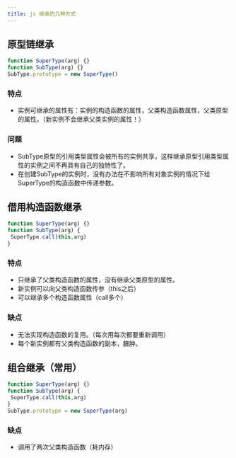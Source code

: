 ```yaml
---
title: js 继承的几种方式
---
```


## 原型链继承

```javascript
function SuperType(arg) {}
function SubType(arg) {}
SubType.prototype = new SuperType()
```

### 特点

- 实例可继承的属性有：实例的构造函数的属性，父类构造函数属性，父类原型的属性。（新实例不会继承父类实例的属性！）

### 问题

- SubType原型的引用类型属性会被所有的实例共享，这样继承原型引用类型属性的实例之间不再具有自己的独特性了。
- 在创建SubType的实例时，没有办法在不影响所有对象实例的情况下给SuperType的构造函数中传递参数。

## 借用构造函数继承

```javascript
function SuperType(arg) {}
function SubType(arg) {
 SuperType.call(this,arg)
}
```

### 特点

- 只继承了父类构造函数的属性，没有继承父类原型的属性。
- 新实例可以向父类构造函数传参（this之后）
- 可以继承多个构造函数属性（call多个）

### 缺点

- 无法实现构造函数的复用。（每次用每次都要重新调用）
- 每个新实例都有父类构造函数的副本，臃肿。

## 组合继承（常用）

```javascript
function SuperType(arg) {}
function SubType(arg) {
 SuperType.call(this,arg)
}
SubType.prototype = new SuperType(arg)
```

### 缺点

- 调用了两次父类构造函数（耗内存）
